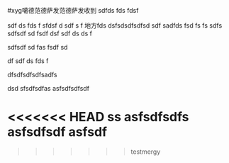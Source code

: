 #xyg噶德范德萨发范德萨发收到
sdfds fds fdsf

sdf ds fds f
sfdsf d
sdf s f
地方fds dsfsdsdfsdfsd sdf 
sadfds fsd fs fs 
sdfs sdfsdf sd fsdf dsf 
sdf ds ds f





sdfsdf sd fas fsdf sd 


df sdf ds fds f 


dfsdfsdfsdfsadfs

dsd
sfsdfsdfas
asfsdfsdfsdf

<<<<<<< HEAD
ss
asfsdfsdfs
asfsdfsdf
asfsdf
=======
>>>>>>> testmergy
